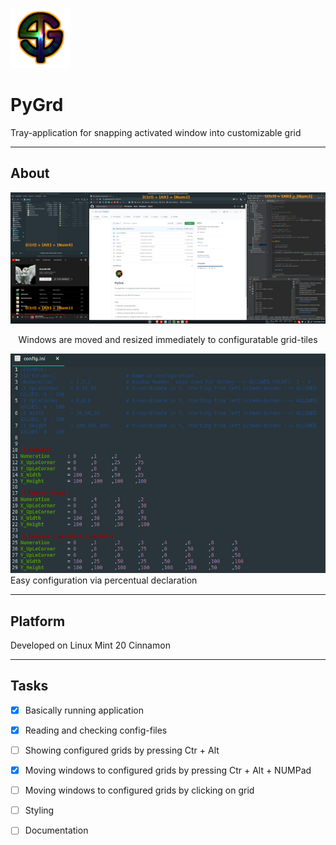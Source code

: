 ![Alt text](icons/PyGrd_96.png?raw=true "Title")
# PyGrd
Tray-application for snapping activated window into customizable grid
***
## About

![Arrangement example](documentation/windows.png?raw=true "Example of tiled windows")
<div align="center">Windows are moved and resized immediately to configuratable grid-tiles</div>

![Config example](documentation/config.png?raw=true "Example of config.ini file")
Easy configuration via percentual declaration

***
## Platform
Developed on Linux Mint 20 Cinnamon
***
## Tasks
- [x] Basically running application
- [x] Reading and checking config-files
- [ ] Showing configured grids by pressing Ctr + Alt
- [x] Moving windows to configured grids by pressing Ctr + Alt + NUMPad
- [ ] Moving windows to configured grids by clicking on grid

- [ ] Styling
- [ ] Documentation
